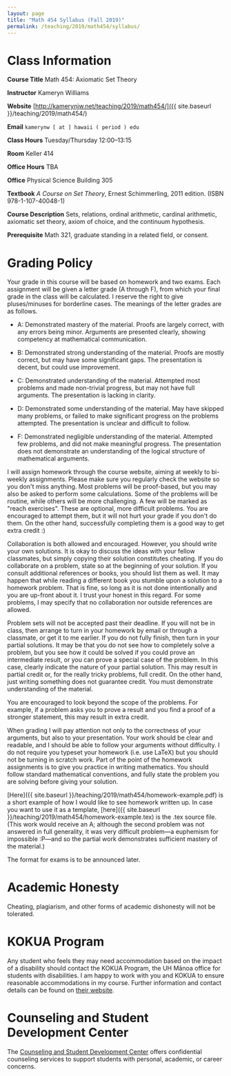 ```yaml
---
layout: page
title: "Math 454 Syllabus (Fall 2019)"
permalink: /teaching/2019/math454/syllabus/
---
```


Class Information
=====

**Course Title** Math 454: Axiomatic Set Theory

**Instructor** Kameryn Williams

**Website** [http://kamerynjw.net/teaching/2019/math454/]({{ site.baseurl }}/teaching/2019/math454/)

**Email** `kamerynw [ at ] hawaii ( period ) edu`

**Class Hours** Tuesday/Thursday 12:00–13:15

**Room** Keller 414

**Office Hours** TBA

**Office** Physical Science Building 305

**Textbook** *A Course on Set Theory*, Ernest Schimmerling, 2011 edition. (ISBN 978-1-107-40048-1)

**Course Description** Sets, relations, ordinal arithmetic, cardinal arithmetic, axiomatic set theory, axiom of choice, and the continuum hypothesis.

**Prerequisite** Math 321, graduate standing in a related field, or consent. 


Grading Policy
=======

Your grade in this course will be based on homework and two exams. Each assignment will be given a letter grade (A through F), from which your final grade in the class will be calculated. I reserve the right to give pluses/minuses for borderline cases. The meanings of the letter grades are as follows.

* A: Demonstrated mastery of the material. Proofs are largely correct, with any errors being minor. Arguments are presented clearly, showing competency at mathematical communication. 

* B: Demonstrated strong understanding of the material. Proofs are mostly correct, but may have some significant gaps. The presentation is decent, but could use improvement.

* C: Demonstrated understanding of the material. Attempted most problems and made non-trivial progress, but may not have full arguments. The presentation is lacking in clarity.

* D: Demonstrated some understanding of the material. May have skipped many problems, or failed to make significant progress on the problems attempted. The presentation is unclear and difficult to follow.

* F: Demonstrated negligible understanding of the material. Attempted few problems, and did not make meaningful progress. The presentation does not demonstrate an understanding of the logical structure of mathematical arguments.

I will assign homework through the course website, aiming at weekly to bi-weekly assignments. Please make sure you regularly check the website so you don't miss anything. Most problems will be proof-based, but you may also be asked to perform some calculations. Some of the problems will be routine, while others will be more challenging. A few will be marked as "reach exercises". These are optional, more difficult problems. You are encouraged to attempt them, but it will not hurt your grade if you don't do them. On the other hand, successfully completing them is a good way to get extra credit :) 

Collaboration is both allowed and encouraged. However, you should write your own solutions. It is okay to discuss the ideas with your fellow classmates, but simply copying their solution constitutes cheating. If you do collaborate on a problem, state so at the beginning of your solution. If you consult additional references or books, you should list them as well. It may happen that while reading a different book you stumble upon a solution to a homework problem. That is fine, so long as it is not done intentionally and you are up-front about it. I trust your honest in this regard. For some problems, I may specify that no collaboration nor outside references are allowed. 

Problem sets will not be accepted past their deadline. If you will not be in class, then arrange to turn in your homework by email or through a classmate, or get it to me earlier. If you do not fully finish, then turn in your partial solutions. It may be that you do not see how to completely solve a problem, but you see how it could be solved if you could prove an intermediate result, or you can prove a special case of the problem. In this case, clearly indicate the nature of your partial solution. This may result in partial credit or, for the really tricky problems, full credit. On the other hand, just writing something does not guarantee credit. You must demonstrate understanding of the material.

You are encouraged to look beyond the scope of the problems. For example, if a problem asks you to prove a result and you find a proof of a stronger statement, this may result in extra credit.

When grading I will pay attention not only to the correctness of your arguments, but also to your presentation. Your work should be clear and readable, and I should be able to follow your arguments without difficulty. I do not require you typeset your homework (i.e. use LaTeX) but you should not be turning in scratch work. Part of the point of the homework assignments is to give you practice in writing mathematics. You should follow standard mathematical conventions, and fully state the problem you are solving before giving your solution.

[Here]({{ site.baseurl }}/teaching/2019/math454/homework-example.pdf) is a short example of how I would like to see homework written up. In case you want to use it as a template, [here]({{ site.baseurl }}/teaching/2019/math454/homework-example.tex) is the .tex source file. (This work would receive an A; although the second problem was not answered in full generality, it was very difficult problem—a euphemism for impossible :P—and so the partial work demonstrates sufficient mastery of the material.)

The format for exams is to be announced later.


Academic Honesty
========

Cheating, plagiarism, and other forms of academic dishonesty will not be tolerated.


KOKUA Program
=====

Any student who feels they may need accommodation based on the impact of a disability should contact the KOKUA Program, the UH Mānoa office for students with disabilities. I am happy to work with you and KOKUA to ensure reasonable accommodations in my course. Further information and contact details can be found on [their website](http://www.hawaii.edu/kokua/). 


Counseling and Student Development Center
==========

The [Counseling and Student Development Center](http://www.manoa.hawaii.edu/counseling/) offers confidential counseling services to support students with personal, academic, or career concerns. 
